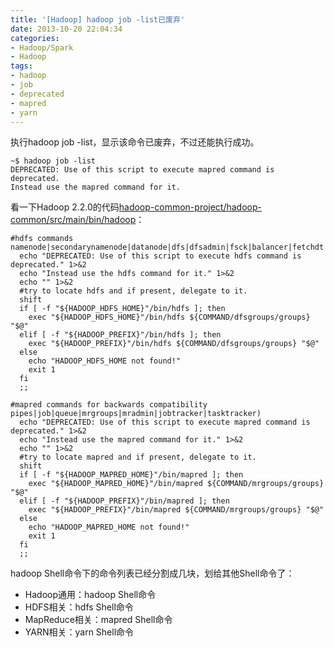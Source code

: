 ```yaml
---
title: '[Hadoop] hadoop job -list已废弃'
date: 2013-10-20 22:04:34
categories: 
- Hadoop/Spark
- Hadoop
tags: 
- hadoop
- job
- deprecated
- mapred
- yarn
---
```

执行hadoop job -list，显示该命令已废弃，不过还能执行成功。
```
~$ hadoop job -list
DEPRECATED: Use of this script to execute mapred command is deprecated.
Instead use the mapred command for it.
```

看一下Hadoop 2.2.0的代码[hadoop-common-project/hadoop-common/src/main/bin/hadoop](https://github.com/apache/hadoop/blob/branch-2.2.0/hadoop-common-project/hadoop-common/src/main/bin/hadoop)：
```
#hdfs commands
namenode|secondarynamenode|datanode|dfs|dfsadmin|fsck|balancer|fetchdt|oiv|dfsgroups|portmap|nfs3)
  echo "DEPRECATED: Use of this script to execute hdfs command is deprecated." 1>&2
  echo "Instead use the hdfs command for it." 1>&2
  echo "" 1>&2
  #try to locate hdfs and if present, delegate to it.  
  shift
  if [ -f "${HADOOP_HDFS_HOME}"/bin/hdfs ]; then
    exec "${HADOOP_HDFS_HOME}"/bin/hdfs ${COMMAND/dfsgroups/groups}  "$@"
  elif [ -f "${HADOOP_PREFIX}"/bin/hdfs ]; then
    exec "${HADOOP_PREFIX}"/bin/hdfs ${COMMAND/dfsgroups/groups} "$@"
  else
    echo "HADOOP_HDFS_HOME not found!"
    exit 1
  fi
  ;;

#mapred commands for backwards compatibility
pipes|job|queue|mrgroups|mradmin|jobtracker|tasktracker)
  echo "DEPRECATED: Use of this script to execute mapred command is deprecated." 1>&2
  echo "Instead use the mapred command for it." 1>&2
  echo "" 1>&2
  #try to locate mapred and if present, delegate to it.
  shift
  if [ -f "${HADOOP_MAPRED_HOME}"/bin/mapred ]; then
    exec "${HADOOP_MAPRED_HOME}"/bin/mapred ${COMMAND/mrgroups/groups} "$@"
  elif [ -f "${HADOOP_PREFIX}"/bin/mapred ]; then
    exec "${HADOOP_PREFIX}"/bin/mapred ${COMMAND/mrgroups/groups} "$@"
  else
    echo "HADOOP_MAPRED_HOME not found!"
    exit 1
  fi
  ;;
```

hadoop Shell命令下的命令列表已经分割成几块，划给其他Shell命令了：
- Hadoop通用：hadoop Shell命令
- HDFS相关：hdfs Shell命令
- MapReduce相关：mapred Shell命令
- YARN相关：yarn Shell命令